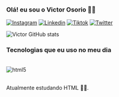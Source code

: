 
### Olá! eu sou o Victor Osorio 👋😃

[![Instagram](https://img.shields.io/badge/Instagram-E4405F?style=for-the-badge&logo=instagram&logoColor=white)](https://www.instagram.com/_victorosorio/)
[![Linkedin](https://img.shields.io/badge/LinkedIn-0077B5?style=for-the-badge&logo=linkedin&logoColor=white)](https://www.linkedin.com/in/victor-osorio-323a561a3/)
[![Tiktok](https://img.shields.io/badge/TikTok-000000?style=for-the-badge&logo=tiktok&logoColor=white)]()
[![Twitter](https://img.shields.io/badge/Twitter-1DA1F2?style=for-the-badge&logo=twitter&logoColor=white)](https://twitter.com/sorriso234)

![Victor GitHub stats](https://github-readme-stats.vercel.app/api?username=VictorOs0r4o&show_icons=true&theme=cobalt)

### Tecnologias que eu uso no meu dia

<div style="display: inline_block"><br/>
<img alt="html5" src="https://img.shields.io/badge/HTML5-E34F26?style=for-the-badge&logo=html5&logoColor=white"/>
</div><br>

Atualmente estudando HTML 👨‍💻.
